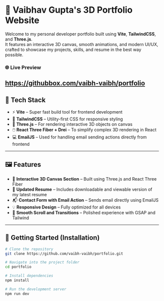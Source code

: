 # 🚀 Vaibhav Gupta's 3D Portfolio Website

Welcome to my personal developer portfolio built using **Vite**, **TailwindCSS**, and **Three.js**.  
It features an interactive 3D canvas, smooth animations, and modern UI/UX, crafted to showcase my projects, skills, and resume in the best way possible.

### 🌐 Live Preview
https://githubbox.com/vaibh-vaibh/portfolio
---

## 🧩 Tech Stack

- ⚡ **Vite** – Super fast build tool for frontend development
- 🎨 **TailwindCSS** – Utility-first CSS for responsive styling
- 🧠 **Three.js** – For rendering interactive 3D objects on canvas
- 🖱️ **React Three Fiber + Drei** – To simplify complex 3D rendering in React
- 💻 **EmailJS** – Used for handling email sending actions directly from frontend

---

## 🖼️ Features

- 🔷 **Interactive 3D Canvas Section** – Built using Three.js and React Three Fiber
- 📄 **Updated Resume** – Includes downloadable and viewable version of my latest resume
- 📬 **Contact Form with Email Action** – Sends email directly using EmailJS
- 💡 **Responsive Design** – Fully optimized for all devices
- 🔄 **Smooth Scroll and Transitions** – Polished experience with GSAP and Tailwind

---

## 🚀 Getting Started (Installation)

```bash
# Clone the repository
git clone https://github.com/vaibh-vaibh/portfolio.git

# Navigate into the project folder
cd portfolio

# Install dependencies
npm install

# Run the development server
npm run dev
